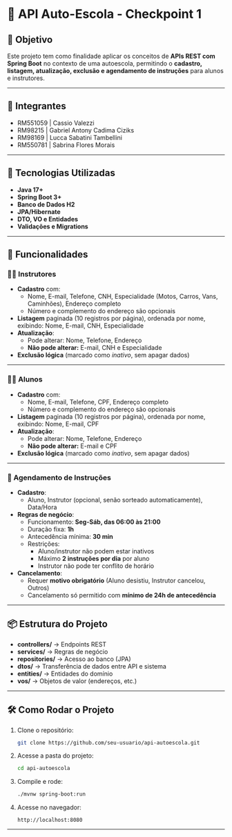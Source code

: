 
# 📘 API Auto-Escola - Checkpoint 1

## 🎯 Objetivo
Este projeto tem como finalidade aplicar os conceitos de **APIs REST com Spring Boot** no contexto de uma autoescola, permitindo o **cadastro, listagem, atualização, exclusão e agendamento de instruções** para alunos e instrutores.  

---

## 👥 Integrantes
- RM551059 | Cassio Valezzi
- RM98215 | Gabriel Antony Cadima Ciziks
- RM98169 | Lucca Sabatini Tambellini
- RM550781 | Sabrina Flores Morais
---

## 🚀 Tecnologias Utilizadas
- **Java 17+**
- **Spring Boot 3+**
- **Banco de Dados H2**
- **JPA/Hibernate**
- **DTO, VO e Entidades**
- **Validações e Migrations**

---

## 📂 Funcionalidades

### 👨‍🏫 Instrutores
- **Cadastro** com:
  - Nome, E-mail, Telefone, CNH, Especialidade (Motos, Carros, Vans, Caminhões), Endereço completo  
  - Número e complemento do endereço são opcionais  
- **Listagem** paginada (10 registros por página), ordenada por nome, exibindo: Nome, E-mail, CNH, Especialidade  
- **Atualização**:
  - Pode alterar: Nome, Telefone, Endereço  
  - **Não pode alterar:** E-mail, CNH e Especialidade  
- **Exclusão lógica** (marcado como *inativo*, sem apagar dados)

---

### 👨‍🎓 Alunos
- **Cadastro** com:
  - Nome, E-mail, Telefone, CPF, Endereço completo  
  - Número e complemento do endereço são opcionais  
- **Listagem** paginada (10 registros por página), ordenada por nome, exibindo: Nome, E-mail, CPF  
- **Atualização**:
  - Pode alterar: Nome, Telefone, Endereço  
  - **Não pode alterar:** E-mail e CPF  
- **Exclusão lógica** (marcado como *inativo*, sem apagar dados)

---

### 📅 Agendamento de Instruções
- **Cadastro**:
  - Aluno, Instrutor (opcional, senão sorteado automaticamente), Data/Hora  
- **Regras de negócio**:
  - Funcionamento: **Seg-Sáb, das 06:00 às 21:00**  
  - Duração fixa: **1h**  
  - Antecedência mínima: **30 min**  
  - Restrições:
    - Aluno/instrutor não podem estar inativos  
    - Máximo **2 instruções por dia** por aluno  
    - Instrutor não pode ter conflito de horário  
- **Cancelamento**:
  - Requer **motivo obrigatório** (Aluno desistiu, Instrutor cancelou, Outros)  
  - Cancelamento só permitido com **mínimo de 24h de antecedência**

---

## 📦 Estrutura do Projeto
- **controllers/** → Endpoints REST  
- **services/** → Regras de negócio  
- **repositories/** → Acesso ao banco (JPA)  
- **dtos/** → Transferência de dados entre API e sistema  
- **entities/** → Entidades do domínio  
- **vos/** → Objetos de valor (endereços, etc.)  

---

## 🛠️ Como Rodar o Projeto
1. Clone o repositório:
   ```bash
   git clone https://github.com/seu-usuario/api-autoescola.git
   ```
2. Acesse a pasta do projeto:
   ```bash
   cd api-autoescola
   ```
3. Compile e rode:
   ```bash
   ./mvnw spring-boot:run
   ```
4. Acesse no navegador:
   ```
   http://localhost:8080
   ```

---
